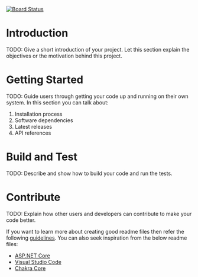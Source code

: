 [![Board Status](https://dev.azure.com/joschneider1111/6308180c-1573-41cc-846a-e0664e55c5ba/6623ccc0-8ba4-4ef3-8a36-7470a8ab664a/_apis/work/boardbadge/81368313-99ff-4989-8906-717638a6ee67?columnOptions=1)](https://dev.azure.com/joschneider1111/6308180c-1573-41cc-846a-e0664e55c5ba/_boards/board/t/6623ccc0-8ba4-4ef3-8a36-7470a8ab664a/Microsoft.RequirementCategory/)
# Introduction 
TODO: Give a short introduction of your project. Let this section explain the objectives or the motivation behind this project. 

# Getting Started
TODO: Guide users through getting your code up and running on their own system. In this section you can talk about:
1.	Installation process
2.	Software dependencies
3.	Latest releases
4.	API references

# Build and Test
TODO: Describe and show how to build your code and run the tests. 

# Contribute
TODO: Explain how other users and developers can contribute to make your code better. 

If you want to learn more about creating good readme files then refer the following [guidelines](https://docs.microsoft.com/en-us/azure/devops/repos/git/create-a-readme?view=azure-devops). You can also seek inspiration from the below readme files:
- [ASP.NET Core](https://github.com/aspnet/Home)
- [Visual Studio Code](https://github.com/Microsoft/vscode)
- [Chakra Core](https://github.com/Microsoft/ChakraCore)

